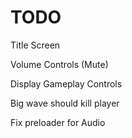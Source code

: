 TODO
====

Title Screen

Volume Controls (Mute)

Display Gameplay Controls

Big wave should kill player

Fix preloader for Audio
